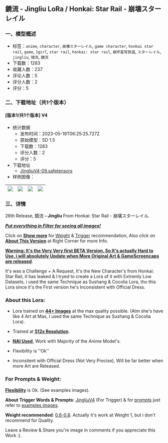 ## 鏡流 - Jingliu LoRa / Honkai: Star Rail - 崩壊スターレイル
### 一、模型概述

- 标签：`anime`, `character`, `崩壊スターレイル`, `game character`, `honkai star rail`, `game`, `1girl`, `star rail`, `honkai: star rail`, `崩坏星穹铁道`, `スターレイル`, `jingliu`, `镜流`, `鏡流`
- 下载数：1283
- 收藏人数：237
- 评论人数：5
- 评分人数：2
- 评分：5

### 二、下载地址（共1个版本）

#### [版本1/共1个版本] V4

- 统计数据
  - 发布时间：2023-05-19T06:25:25.727Z
  - 原始模型：SD 1.5
  - 下载数：1283
  - 评分人数：2
  - 评分：5
- 下载地址
  - [JingliuV4-09.safetensors](https://civitai.com/api/download/models/74657)
- 样例图像：

| <img src="https://image.civitai.com/xG1nkqKTMzGDvpLrqFT7WA/af32f65e-935e-4082-883b-e6a3696b0b6e/width=450/834408.jpeg" /> | <img src="https://image.civitai.com/xG1nkqKTMzGDvpLrqFT7WA/980a3253-f3e0-4014-920c-8c77578220bc/width=450/834427.jpeg" /> | <img src="https://image.civitai.com/xG1nkqKTMzGDvpLrqFT7WA/1f0568ac-a75c-452e-b9c3-c94fd01b3854/width=450/834428.jpeg" /> | <img src="https://image.civitai.com/xG1nkqKTMzGDvpLrqFT7WA/655ee495-1f57-477d-995a-c2ed63017411/width=450/834425.jpeg" /> |
| ---- | ---- | ---- | ---- |


### 三、详情
<p>26th Release, 鏡流<strong> - Jingliu </strong>From Honkai: Star Rail - 崩壊スターレイル.</p><p><strong><em><u>Put everything in Filter for seeing all images!</u></em></strong></p><p>Click on <strong><u>Show more</u></strong> for <u>Weight</u> &amp; <u>Trigger</u> recommendation, Also click on <strong><u>About This Version</u></strong> at Right Corner for more Info.</p><p><strong><u>Warning: It's the Very Very first BETA Version, So It's actually Hard to Use, i will absolutely Update when More Original Art &amp; GameScreencaps are released</u></strong>.</p><p>It's was a Challenge + A Request, It's the New Character's from Honkai: Star Rail, it has leaked &amp; I tryed to create a Lora of it with Extremly Low Datasets, i used the same Technique as Sushang &amp; Cocolia Lora, tho this Lora since it's the First version he's Inconsistent with Official Dress.</p><h3><strong>About this Lora:</strong></h3><ul><li><p>Lora trained on <strong><u>44+ Images</u></strong> at the max quality possible. (Atm she's have like 4 Art at Max, I used the same Technique as Sushang &amp; Cocolia Lora).</p></li><li><p>Trained at <strong><u>512x Resolution</u></strong>.</p></li><li><p><strong><u>NAI Used</u></strong>, Work with Majority of the Anime Model's.</p></li><li><p>Flexibility is ''Ok''</p></li><li><p>Inconsitent with Official Dress (Not Very Precise), Will be far better when more Art are Released.</p></li></ul><h3>For Prompts &amp; Weight:</h3><p><strong><u>Flexibility</u></strong> is Ok. (See examples images).</p><p><strong>About Trigger Words &amp; Prompts</strong>: <u>JingliuV4</u> (For Trigger) &amp; for <u>prompts</u> just refer to <u>examples images</u>.</p><p><strong>Weight recommended</strong>: <u>0.6-0.8</u>. Actually it's work at Weight 1, but i don't recommend for Quality.</p><p></p><p>Leave a Review &amp; Share you're image in comments if you appreciate this Work :).</p>